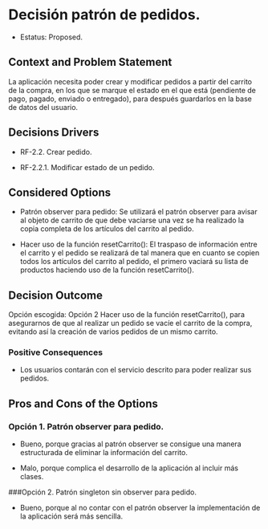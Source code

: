 # Decisión patrón de pedidos.   

* Estatus: Proposed.   


## Context and Problem Statement   

La aplicación necesita poder crear y modificar pedidos a partir del carrito de la compra, en los que se marque el estado en el que está (pendiente de pago, pagado, enviado o entregado), para después guardarlos en la base de datos del usuario.  


## Decisions Drivers   

* RF-2.2. Crear pedido.    

* RF-2.2.1. Modificar estado de un pedido.    


## Considered Options   

* Patrón observer para pedido: Se utilizará el patrón observer para avisar al objeto de carrito de que debe vaciarse una vez se ha realizado la copia completa de los artículos del carrito al pedido. 

* Hacer uso de la función resetCarrito(): El traspaso de información entre el carrito y el pedido se realizará de tal manera que en cuanto se copien todos los artículos del carrito al pedido, el primero vaciará su lista de productos haciendo uso de la función resetCarrito(). 


## Decision Outcome   

Opción escogida: Opción 2 Hacer uso de la función resetCarrito(), para asegurarnos de que al realizar un pedido se vacíe el carrito de la compra, evitando así la creación de varios pedidos de un mismo carrito. 


### Positive Consequences   

* Los usuarios contarán con el servicio descrito para poder realizar sus pedidos. 


## Pros and Cons of the Options   

### Opción 1. Patrón observer para pedido.    

* Bueno, porque gracias al patrón observer se consigue una manera estructurada de eliminar la información del carrito. 

* Malo, porque complica el desarrollo de la aplicación al incluir más clases. 


###Opción 2. Patrón singleton sin observer para pedido. 

* Bueno, porque al no contar con el patrón observer la implementación de la aplicación será más sencilla. 